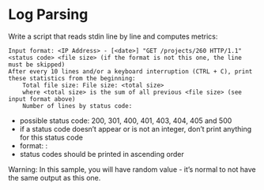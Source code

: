 # Log Parsing
Write a script that reads stdin line by line and computes metrics:

    Input format: <IP Address> - [<date>] "GET /projects/260 HTTP/1.1" <status code> <file size> (if the format is not this one, the line must be skipped)
    After every 10 lines and/or a keyboard interruption (CTRL + C), print these statistics from the beginning:
        Total file size: File size: <total size>
        where <total size> is the sum of all previous <file size> (see input format above)
        Number of lines by status code:
- possible status code: 200, 301, 400, 401, 403, 404, 405 and 500
- if a status code doesn’t appear or is not an integer, don’t print anything for this status code
- format: <status code>: <number>
- status codes should be printed in ascending order

Warning: In this sample, you will have random value - it’s normal to not have the same output as this one.